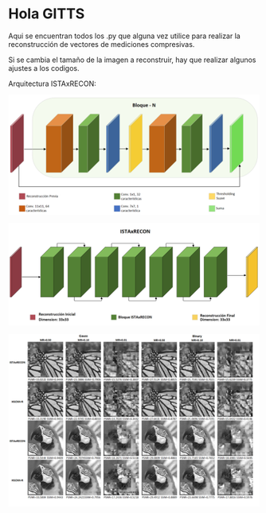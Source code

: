 # Hola GITTS

Aqui se encuentran todos los .py que alguna vez utilice para realizar la reconstrucción de vectores de mediciones compresivas.

Si se cambia el tamaño de la imagen a reconstruir, hay que realizar algunos ajustes a los codigos.

Arquitectura ISTAxRECON:

![CS_reconstruction](/images/BloqueN-ISTAxRECON.png)

![CS_reconstruction](/images/Complete-IstaxRecon.png)

![CS_reconstruction](/images/ISTAxRECON-VS-HSCNN-Second.png)
